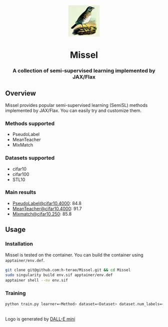 <p align="center">
    <br>
    <img src="./figures/logo.png" height="100" width="100"/>
    <br>
</p>

<h1 align="center">Missel</h1>
<h3 align="center">A collection of semi-supervised learning implemented by JAX/Flax</h3>

## Overview

Missel provides popular semi-supervised learning (SemiSL) methods implemented by JAX/Flax. You can easily try and customize them.

### Methods supported
- PseudoLabel
- MeanTeacher
- MixMatch

### Datasets supported

- cifar10
- cifar100
- STL10

### Main results

- PseudoLabel@cifar10.4000: 84.8
- MeanTeacher@cifar10.4000: 91.7
- Mixmatch@cifar10.250: 85.8

## Usage

### Installation

Missel is tested on the container.
You can build the container using `apptainer/env.def`.

```sh
git clone git@github.com:h-terao/Missel.git && cd Missel
sudo singularity build env.sif apptainer/env.def
apptainer shell --nv env.sif
```

### Training

```bash
python train.py learner=<Method> dataset=<Dataset> dataset.num_labels=<Number of labeled data> <Other configuration>
```

<br>

<footer>
Logo is generated by <a target="_blank" href="https://huggingface.co/spaces/dalle-mini/dalle-mini">DALL-E mini</a>
</footer>